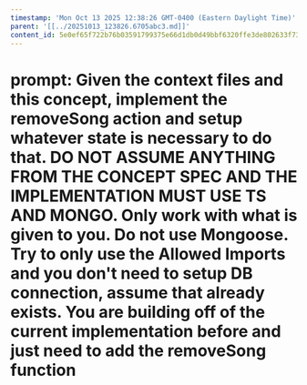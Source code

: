 ```yaml
---
timestamp: 'Mon Oct 13 2025 12:38:26 GMT-0400 (Eastern Daylight Time)'
parent: '[[../20251013_123826.6705abc3.md]]'
content_id: 5e0ef65f722b76b03591799375e66d1db0d49bbf6320ffe3de802633f73cc7b4
---
```


# prompt: Given the context files and this concept, implement the removeSong action and setup whatever state is necessary to do that. DO NOT ASSUME ANYTHING FROM THE CONCEPT SPEC AND THE IMPLEMENTATION MUST USE TS AND MONGO. Only work with what is given to you. Do not use Mongoose. Try to only use the Allowed Imports and you don't need to setup DB connection, assume that already exists. You are building off of the current implementation before and just need to add the removeSong function
